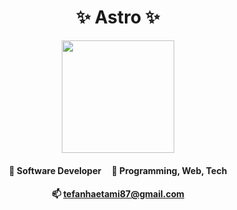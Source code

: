<div align="center">
  <h1>✨ Astro ✨</h1>
  <img src="https://user-images.githubusercontent.com/11487311/196001961-c67f3e04-dc59-4963-aaf7-78950174ba51.svg" width="180" />
  <br />
  <h4>
    🔭 Software Developer
    &nbsp;&nbsp;&nbsp;
    💬 Programming, Web, Tech
  </h4>
  <h4>📫 <a href="mailto:tefanhaetami87@gmail.com">tefanhaetami87@gmail.com</a></h4>
</div>

<!--
**tefanh/tefanh** is a ✨ _special_ ✨ repository because its `README.md` (this file) appears on your GitHub profile.

Here are some ideas to get you started:

- 🔭 I’m currently working on ...
- 🌱 I’m currently learning ...
- 👯 I’m looking to collaborate on ...
- 🤔 I’m looking for help with ...
- 💬 Ask me about ...
- 📫 How to reach me: ...
- 😄 Pronouns: ...
- ⚡ Fun fact: ...
-->
